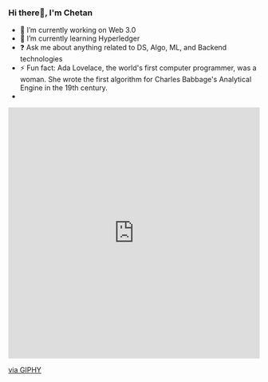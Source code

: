 ### Hi there👋, I'm Chetan 

- 🔭 I’m currently working on Web 3.0
- 🌱 I’m currently learning Hyperledger
- ❓ Ask me about anything related to DS, Algo, ML, and Backend technologies
- ⚡ Fun fact: Ada Lovelace, the world's first computer programmer, was a woman. She wrote the first algorithm for Charles Babbage's Analytical Engine in the 19th century.
- 
<div style="width:100%;height:0;padding-bottom:100%;position:relative;"><iframe src="https://giphy.com/embed/pi7R7mu0RSWmUxTAmz" width="100%" height="100%" style="position:absolute" frameBorder="0" class="giphy-embed" allowFullScreen></iframe></div><p><a href="https://giphy.com/gifs/timrobinson-space-aliens-tim-robinson-pi7R7mu0RSWmUxTAmz">via GIPHY</a></p>
